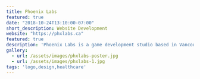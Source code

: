 ```yaml
---
title: Phoenix Labs
featured: true
date: "2018-10-24T13:10:00-07:00"
short_description: Website Development
website: "https://phxlabs.ca"
featured: true
description: 'Phoenix Labs is a game development studio based in Vancouver BC. This project involved the development of a new website. This website features unique scrolling animations, and is localized for English and French. This website uses Hugo as a static site generator and Netlify CMS for content management.'
gallery:
  - url: /assets/images/phxlabs-poster.jpg
  - url: /assets/images/phxlabs-1.jpg
tags: 'logo,design,healthcare'
---
```


